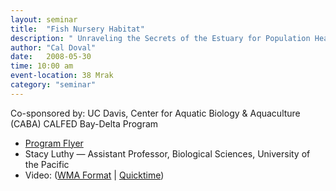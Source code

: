 ```yaml
---
layout: seminar
title:  "Fish Nursery Habitat"
description: " Unraveling the Secrets of the Estuary for Population Health "
author: "Cal Doval"
date:   2008-05-30
time: 10:00 am
event-location: 38 Mrak
category: "seminar"
---
```


Co-sponsored by: UC Davis, Center for Aquatic Biology & Aquaculture (CABA)
CALFED Bay-Delta Program

<ul>
<li><a title="May30_SeminarFlyer.pdf" class="internal-link" href="/media/seminars/May30_SeminarFlyer.pdf">Program Flyer</a></li>
<li>Stacy Luthy — Assistant Professor, Biological Sciences, University of the Pacific</li>
<li>Video: (<a class="external-link" href="http://webcast.ucdavis.edu/CABA/2008/CABA_Luthy.asx">WMA Format</a> | <a class="external-link" href="http://webcast.ucdavis.edu/CABA/2008/CABA_Luthy.qtl">Quicktime</a>)</li>
</ul>

